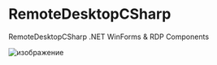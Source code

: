 # RemoteDesktopCSharp
RemoteDesktopCSharp .NET WinForms &amp; RDP Components

![изображение](https://github.com/sxfour/RemoteDesktopCSharp/assets/112577182/57cc9fad-077c-4ab1-8758-f3c872edf03d)
